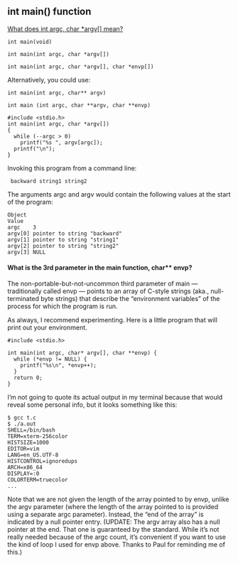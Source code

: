 ## int main() function

[What does int argc, char *argv[] mean?](https://stackoverflow.com/questions/3024197/what-does-int-argc-char-argv-mean)


```
int main(void)

int main(int argc, char *argv[])

int main(int argc, char *argv[], char *envp[])
```
Alternatively, you could use:
```
int main(int argc, char** argv)

int main (int argc, char **argv, char **envp)
```

```
#include <stdio.h>
int main(int argc, char *argv[])
{
  while (--argc > 0)
    printf("%s ", argv[argc]);
  printf("\n"); 
}
```
Invoking this program from a command line:
  
     backward string1 string2
   
The arguments argc and argv would contain the following values at the start of the program:
```
Object
Value
argc	3
argv[0]	pointer to string "backward"
argv[1]	pointer to string "string1"
argv[2]	pointer to string "string2"
argv[3]	NULL
```


#### What is the 3rd parameter in the main function, char** envp?

The non-portable-but-not-uncommon third parameter of main — traditionally called envp — points to an array of C-style strings (aka., null-terminated byte strings) that describe the “environment variables” of the process for which the program is run.

As always, I recommend experimenting. Here is a little program that will print out your environment.
```
#include <stdio.h> 
 
int main(int argc, char* argv[], char **envp) { 
  while (*envp != NULL) { 
    printf("%s\n", *envp++); 
  } 
  return 0; 
}
```
I’m not going to quote its actual output in my terminal because that would reveal some personal info, but it looks something like this:
```
$ gcc t.c 
$ ./a.out 
SHELL=/bin/bash 
TERM=xterm-256color 
HISTSIZE=1000 
EDITOR=vim 
LANG=en_US.UTF-8 
HISTCONTROL=ignoredups 
ARCH=x86_64 
DISPLAY=:0 
COLORTERM=truecolor 
...
```
Note that we are not given the length of the array pointed to by envp, unlike the argv parameter (where the length of the array pointed to is provided using a separate argc parameter). Instead, the “end of the array” is indicated by a null pointer entry. (UPDATE: The argv array also has a null pointer at the end. That one is guaranteed by the standard. While it’s not really needed because of the argc count, it’s convenient if you want to use the kind of loop I used for envp above. Thanks to Paul for reminding me of this.)
